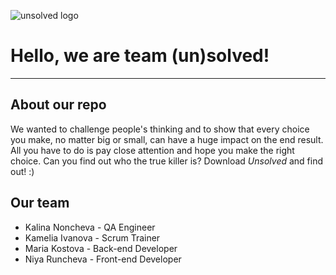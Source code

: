 ![unsolved logo](https://user-images.githubusercontent.com/63718807/108234984-0a5a2600-714e-11eb-91f4-d04868b405e6.png)

# Hello, we are team (un)solved!
***

## About our repo

We wanted to challenge people's thinking and to show that every choice you make, no matter big or small, can have a huge impact on the end result. All you have to do is pay close attention and hope you make the right choice. Can you find out who the true killer is? Download *Unsolved* and find out! :)

## Our team

* Kalina Noncheva - QA Engineer
* Kamelia Ivanova - Scrum Trainer
* Maria Kostova - Back-end Developer
* Niya Runcheva - Front-end Developer

